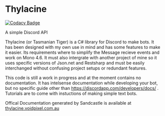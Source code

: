 # Thylacine

[![Codacy Badge](https://api.codacy.com/project/badge/Grade/800796cf1afa4e70b40676f1b6f043e4)](https://www.codacy.com/app/Lachee/Thylacine?utm_source=github.com&utm_medium=referral&utm_content=Lachee/Thylacine&utm_campaign=badger)

A simple Discord API

Thylacine (or Tasmanian Tiger) is a C# library for Discord to make bots. It has been designed with my own use in mind and has some features to make it easier. Its requirements where to simplify the Message recieve events and work on Mono 4.6. It must also intergrate with another project of mine so it uses specific versions of Json.net and Restsharp and must be easily interchanged without confusing project setups or redundant features.

This code is still a work in progress and at the moment contains no documentation. It has intelsense documentation while developing your bot, but no specific guide other than https://discordapp.com/developers/docs/ . Tutorials are to come with instuctions of making simple text bots.

Offical Documentation generated by Sandcastle is available at [thylacine.voidpixel.com.au](http://thylacine.voidpixel.com.au)
